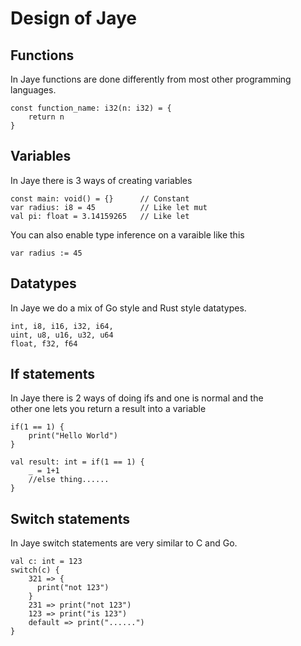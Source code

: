 # Design of Jaye

## Functions
In Jaye functions are done differently from most other programming<br>
languages.

```
const function_name: i32(n: i32) = {
    return n
}
```

## Variables
In Jaye there is 3 ways of creating variables
```
const main: void() = {}      // Constant
var radius: i8 = 45          // Like let mut
val pi: float = 3.14159265   // Like let
```
You can also enable type inference on a varaible like this
```
var radius := 45
```

## Datatypes
In Jaye we do a mix of Go style and Rust style datatypes.
```
int, i8, i16, i32, i64,
uint, u8, u16, u32, u64
float, f32, f64
```

## If statements
In Jaye there is 2 ways of doing ifs and one is normal and the<br>
other one lets you return a result into a variable
```
if(1 == 1) {
    print("Hello World")
}

val result: int = if(1 == 1) {
    _ = 1+1
    //else thing......
}
```

## Switch statements
In Jaye switch statements are very similar to C and Go.
```
val c: int = 123
switch(c) {
    321 => {
      print("not 123")
    }
    231 => print("not 123")
    123 => print("is 123")
    default => print("......")
}
```
